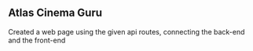## Atlas Cinema Guru

Created a web page using the given api routes, connecting the back-end and the front-end